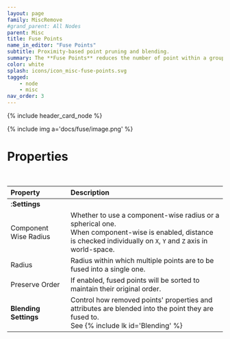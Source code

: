 ```yaml
---
layout: page
family: MiscRemove
#grand_parent: All Nodes
parent: Misc
title: Fuse Points
name_in_editor: "Fuse Points"
subtitle: Proximity-based point pruning and blending.
summary: The **Fuse Points** reduces the number of point within a group by merging points that are within a set radius of each others; and allows you to control how the resulting properties and attributes are blended.
color: white
splash: icons/icon_misc-fuse-points.svg
tagged: 
    - node
    - misc
nav_order: 3
---
```


{% include header_card_node %}

{% include img a='docs/fuse/image.png' %} 

# Properties
<br>

| Property       | Description          |
|:-------------|:------------------|
|:**Settings**||
| Component Wise Radius           | Whether to use a component-wise radius or a spherical one.<br>When component-wise is enabled, distance is checked individually on `X`, `Y` and `Z` axis in world-space.  |
| Radius          | Radius within which multiple points are to be fused into a single one. |
| Preserve Order          | If enabled, fused points will be sorted to maintain their original order. |
|**Blending Settings**| Control how removed points' properties and attributes are blended into the point they are fused to.<br>See {% include lk id='Blending' %}|